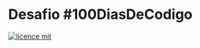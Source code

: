 # Desafio #100DiasDeCodigo
[![licence mit](https://img.shields.io/badge/licence-MIT-blue.svg)](./LICENSE)
